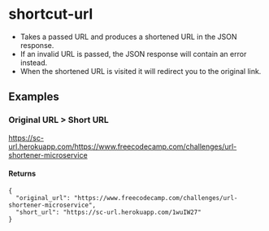 # shortcut-url

* Takes a passed URL and produces a shortened URL in the JSON response.
* If an invalid URL is passed, the JSON response will contain an error instead.
* When the shortened URL is visited it will redirect you to the original link.

## Examples
### Original URL > Short URL

https://sc-url.herokuapp.com/https://www.freecodecamp.com/challenges/url-shortener-microservice
#### Returns
```
{ 
  "original_url": "https://www.freecodecamp.com/challenges/url-shortener-microservice", 
  "short_url": "https://sc-url.herokuapp.com/1wuIW27"
}
```
